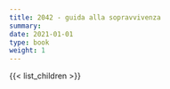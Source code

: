 ```yaml
---
title: 2042 - guida alla sopravvivenza
summary: 
date: 2021-01-01
type: book
weight: 1
---
```


{{< list_children >}}